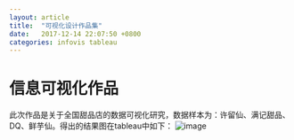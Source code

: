 ```yaml
---
layout: article
title:  "可视化设计作品集"
date:   2017-12-14 22:07:50 +0800
categories: infovis tableau
---
```


# 信息可视化作品
此次作品是关于全国甜品店的数据可视化研究，数据样本为：许留仙、满记甜品、DQ、鲜芋仙。得出的结果图在tableau中如下：
![image](http://q3466141541.github.io/images/tableau.png)

